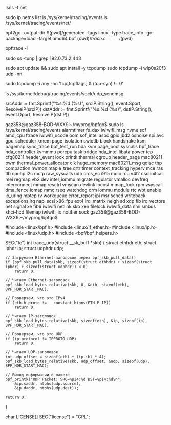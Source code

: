 lsns -t net


sudo ip netns list
ls /sys/kernel/tracing/events
ls /sys/kernel/tracing/events/net/




bpf2go -output-dir $(pwd)/generated -tags linux -type trace_info -go-package=load -target amd64 bpf $(pwd)/trace.c -- -I$(pwd)

bpftrace -l

sudo ss -tunp | grep 192.0.73.2:443


sudo apt update && sudo apt install -y tcpdump
sudo tcpdump -i wlp0s20f3 udp -nn

sudo tcpdump -i any -nn 'tcp[tcpflags] & (tcp-syn) != 0'

ls /sys/kernel/debug/tracing/events/sock/udp_sendmsg


srcAddr := fmt.Sprintf("%s:%d (%s)", srcIP.String(), event.Sport, ResolveIP(srcIP))
dstAddr := fmt.Sprintf("%s:%d (%s)", dstIP.String(), event.Dport, ResolveIP(dstIP))


gaz358@gaz358-BOD-WXX9:~/myprog/bpfgo$ sudo ls /sys/kernel/tracing/events
alarmtimer        fs_dax          iwlwifi_msg    nvme            sof
amd_cpu           ftrace          iwlwifi_ucode  oom             sof_intel
asoc              gpio            jbd2           osnoise         spi
avc               gpu_scheduler   kmem           page_isolation  swiotlb
block             handshake       ksm            pagemap         sync_trace
bpf_test_run      hda             kvm            page_pool       syscalls
bpf_trace         hda_controller  kvmmmu         percpu          task
bridge            hda_intel       libata         power           tcp
cfg80211          header_event    lock           printk          thermal
cgroup            header_page     mac80211       pwm             thermal_power_allocator
clk               huge_memory     mac80211_msg   qdisc           thp
compaction        hwmon           maple_tree     qrtr            timer
context_tracking  hyperv          mce            ras             tlb
cpuhp             i2c             mctp           raw_syscalls    udp
cros_ec           i915            mdio           rcu             v4l2
csd               initcall        mei            regmap          vb2
dev               intel_iommu     migrate        regulator       vmalloc
devfreq           interconnect    mmap           resctrl         vmscan
devlink           iocost          mmap_lock      rpm             vsyscall
dma_fence         iomap           mmc            rseq            watchdog
drm               iommu           module         rtc             wbt
enable            io_uring        mptcp          rv              workqueue
error_report      ipi             msr            sched           writeback
exceptions        irq             napi           scsi            x86_fpu
ext4              irq_matrix      neigh          sd              xdp
fib               irq_vectors     net            signal          xe
fib6              iwlwifi         netlink        skb             xen
filelock          iwlwifi_data    nmi            smbus           xhci-hcd
filemap           iwlwifi_io      notifier       sock
gaz358@gaz358-BOD-WXX9:~/myprog/bpfgo$ 


#include <linux/bpf.h>
#include <linux/if_ether.h>
#include <linux/ip.h>
#include <linux/udp.h>
#include <bpf/bpf_helpers.h>

SEC("tc")
int trace_udp(struct __sk_buff *skb) {
    struct ethhdr eth;
    struct iphdr ip;
    struct udphdr udp;

    // Загружаем Ethernet-заголовок через bpf_skb_pull_data()
    if (bpf_skb_pull_data(skb, sizeof(struct ethhdr) + sizeof(struct iphdr) + sizeof(struct udphdr)) < 0)
        return 0;

    // Читаем Ethernet-заголовок
    bpf_skb_load_bytes_relative(skb, 0, &eth, sizeof(eth), BPF_HDR_START_MAC);

    // Проверяем, что это IPv4
    if (eth.h_proto != __constant_htons(ETH_P_IP))
        return 0;

    // Читаем IP-заголовок
    bpf_skb_load_bytes_relative(skb, sizeof(eth), &ip, sizeof(ip), BPF_HDR_START_MAC);

    // Проверяем, что это UDP
    if (ip.protocol != IPPROTO_UDP)
        return 0;

    // Читаем UDP-заголовок
    int udp_offset = sizeof(eth) + (ip.ihl * 4);
    bpf_skb_load_bytes_relative(skb, udp_offset, &udp, sizeof(udp), BPF_HDR_START_MAC);

    // Вывод информации о пакете
    bpf_printk("UDP Packet: SRC=%pI4:%d DST=%pI4:%d\n",
        &ip.saddr, ntohs(udp.source),
        &ip.daddr, ntohs(udp.dest));

    return 0;
}

char LICENSE[] SEC("license") = "GPL";


